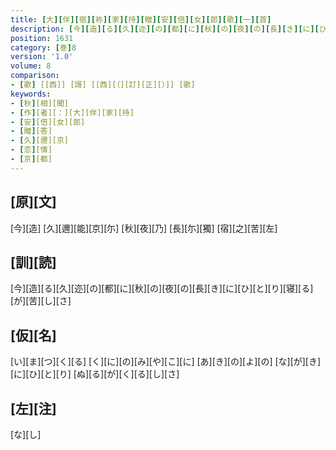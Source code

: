 ```yaml
---
title: [大][伴][宿][祢][家][持][贈][安][倍][女][郎][歌][一][首]
description: [今][造][る][久][迩][の][都][に][秋][の][夜][の][長][き][に][ひ][と][り][寝][る][が][苦][し][さ]
position: 1631
category: [巻]8
version: '1.0'
volume: 8
comparison:
- [歌] [[西]] [謌] [[西][（][訂][正][）]] [歌]
keywords:
- [秋][相][聞]
- [作][者][：][大][伴][家][持]
- [安][倍][女][郎]
- [贈][答]
- [久][邇][京]
- [恋][情]
- [京][都]
---
```


## [原][文]

[今][造] [久][邇][能][京][尓] [秋][夜][乃] [長][尓][獨] [宿][之][苦][左]

## [訓][読]

[今][造][る][久][迩][の][都][に][秋][の][夜][の][長][き][に][ひ][と][り][寝][る][が][苦][し][さ]

## [仮][名]

[い][ま][つ][く][る] [く][に][の][み][や][こ][に] [あ][き][の][よ][の] [な][が][き][に][ひ][と][り] [ぬ][る][が][く][る][し][さ]

## [左][注]

[な][し]
